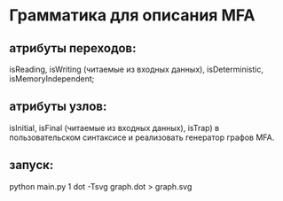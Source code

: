 # Грамматика для описания MFA
## атрибуты переходов: 
isReading, isWriting (читаемые из входных данных), isDeterministic, isMemoryIndependent; 

## атрибуты узлов: 
isInitial, isFinal (читаемые из входных данных), isTrap) в пользовательском синтаксисе и реализовать генератор графов MFA. 

## запуск:
python main.py 1
dot -Tsvg graph.dot > graph.svg
